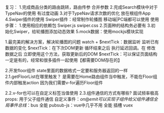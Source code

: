 复习：
1.完成商品分类的路由跳转，路由传参 合并参数
2.完成Search模块中对于TypeNav的使用 有过度动画
3.对于TypeNav请求次数的优化 放在根组件App
4.Swiper插件的使用
Swiper插件：经常制作轮播图 移动端|PC端都可以使用
使用步骤：
1.使用相应的依赖包 Swiper.js swiper.css
2.页面种的结构务必要有
3.初始化Swiper，给轮播图添加动态效果
5.mock数据：使用mockjs模块实现


1.最完美的解决方案，解决轮播图的问题
watch + $nextTick：数据监听 监听已有数据的变化
$nextTick：在下次DOM更新 循环结束之后 执行延迟回调。在 修改数据之后 立即使用这个方法，获取更新后的DOM
$nextTick：可以保证页面结构一定是有的，经常和很多插件一起使用【都需要DOM存在的】

2.开发floor组件
state里面的数据格式一定要和服务器返回的一样
2.1.getFloorList在哪里触发？
是需要在Home路由组件当中触发，不能在Floor组件内部触发action
因为我们需要v-for遍历Floor组件

2.2.v-for也可以在自定义标签当值使用
2.3.组件通信的方式有哪些? 面试频率极高
props: 用于父子组件通信
自定义事件：$on @emit 可以实现子组件给父组件通信
全局事件总线：$bus 全能
pubsub-js：vue中几乎不用 全能
插槽
vuex


